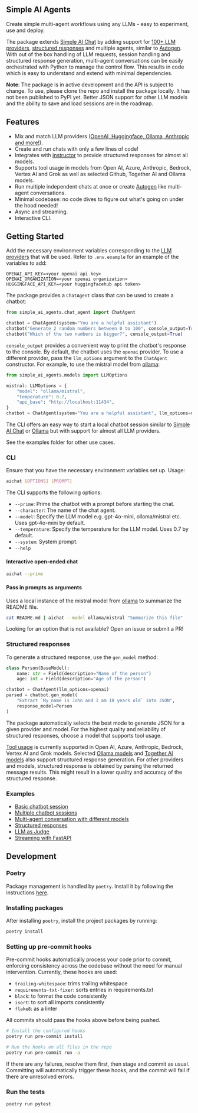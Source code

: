 ## Simple AI Agents

Create simple multi-agent workflows using any LLMs - easy to experiment, use and deploy.

The package extends [Simple AI Chat][simple-ai-chat] by adding support for [100+ LLM providers][litellm], [structured responses][instructor] and multiple agents, similar to [Autogen][autogen]. With out of the box handling of LLM requests, session handling and structured response generation, multi-agent conversations can be easily orchestrated with Python to manage the control flow. This results in code which is easy to understand and extend with minimal dependencies.

__Note__: The package is in active development and the API is subject to change. To use, please clone the repo and install the package locally. It has not been published to PyPI yet. Better JSON support for other LLM models and the ability to save and load sessions are in the roadmap.

## Features

- Mix and match LLM providers ([OpenAI, Huggingface, Ollama, Anthropic and more!][litellm]).
- Create and run chats with only a few lines of code!
- Integrates with [instructor][instructor] to provide structured responses for almost all models.
- Supports tool usage in models from Open AI, Azure, Anthropic, Bedrock, Vertex AI and Grok as well as selected Github, Together AI and Ollama models.
- Run multiple independent chats at once or create [Autogen][autogen] like multi-agent conversations.
- Minimal codebase: no code dives to figure out what's going on under the hood needed!
- Async and streaming.
- Interactive CLI.

## Getting Started

Add the necessary environment variables corresponding to the [LLM providers](https://docs.litellm.ai/docs/providers) that will be used. Refer to `.env.example` for an example of the variables to add:

```
OPENAI_API_KEY=<your openai api key>
OPENAI_ORGANIZATION=<your openai organization>
HUGGINGFACE_API_KEY=<your huggingfacehub api token>
```

The package provides a `ChatAgent` class that can be used to create a chatbot:

```py
from simple_ai_agents.chat_agent import ChatAgent

chatbot = ChatAgent(system="You are a helpful assistant")
chatbot("Generate 2 random numbers between 0 to 100", console_output=True)
chatbot("Which of the two numbers is bigger?", console_output=True)
```

`console_output` provides a convenient way to print the chatbot's response to the console. By default, the chatbot uses the `openai` provider. To use a different provider, pass the `llm_options` argument to the `ChatAgent` constructor. For example, to use the mistral model from [ollama][ollama]:

```py
from simple_ai_agents.models import LLMOptions

mistral: LLMOptions = {
    "model": "ollama/mistral",
    "temperature": 0.7,
    "api_base": "http://localhost:11434",
}
chatbot = ChatAgent(system="You are a helpful assistant", llm_options=mistral)
```

The CLI offers an easy way to start a local chatbot session similar to [Simple AI Chat][simple-ai-chat] or [Ollama][ollama] but with support for almost all LLM providers.

See the examples folder for other use cases.

### CLI

Ensure that you have the necessary environment variables set up. Usage:

```sh
aichat [OPTIONS] [PROMPT]
```

The CLI supports the following options:
- `--prime`: Prime the chatbot with a prompt before starting the chat.
- `--character`: The name of the chat agent.
- `--model`: Specify the LLM model e.g. gpt-4o-mini, ollama/mistral etc. Uses gpt-4o-mini by default.
- `--temperature`: Specify the temperature for the LLM model. Uses 0.7 by default.
- `--system`: System prompt.
- `--help`

#### Interactive open-ended chat

```sh
aichat --prime
```

#### Pass in prompts as arguments

Uses a local instance of the mistral model from [ollama][ollama] to summarize the README file.

```sh
cat README.md | aichat --model ollama/mistral "Summarize this file"
```

Looking for an option that is not available? Open an issue or submit a PR!

### Structured responses

To generate a structured response, use the `gen_model` method:

```py
class Person(BaseModel):
    name: str = Field(description="Name of the person")
    age: int = Field(description="Age of the person")

chatbot = ChatAgent(llm_options=openai)
parsed = chatbot.gen_model(
    "Extract `My name is John and I am 18 years old` into JSON",
    response_model=Person
)
```

The package automatically selects the best mode to generate JSON for a given provider and model. For the highest quality and reliability of structured responses, choose a model that supports tool usage.

[Tool usage][openai tools] is currently supported in Open AI, Azure, Anthropic, Bedrock, Vertex AI and Grok models. Selected [Ollama models][ollama tools] and [Together AI models][together json] also support structured response generation. For other providers and models, structured response is obtained by parsing the returned message results. This might result in a lower quality and accuracy of the structured response.

### Examples

- [Basic chatbot session](examples/sessions.py)
- [Multiple chatbot sessions](examples/chatbot_session.py)
- [Multi-agent conversation with different models](examples/multiple_agents.py)
- [Structured responses](examples/structured_responses.py)
- [LLM as Judge](examples/llm_judge.py)
- [Streaming with FastAPI](examples/fastapi_stream.py)

## Development

### Poetry

Package management is handled by `poetry`. Install it by following the instructions [here](https://python-poetry.org/docs/#installation).

### Installing packages

After installing `poetry`, install the project packages by running:

```bash
poetry install
```

### Setting up pre-commit hooks

Pre-commit hooks automatically process your code prior to commit, enforcing consistency across the codebase without the need for manual intervention. Currently, these hooks are used:

- `trailing-whitespace`: trims trailing whitespace
- `requirements-txt-fixer`: sorts entries in requirements.txt
- `black`: to format the code consistently
- `isort`: to sort all imports consistently
- `flake8`: as a linter

All commits should pass the hooks above before being pushed.

```bash
# Install the configured hooks
poetry run pre-commit install

# Run the hooks on all files in the repo
poetry run pre-commit run -a
```

If there are any failures, resolve them first, then stage and commit as usual. Committing will automatically trigger these hooks, and the commit will fail if there are unresolved errors.

### Run the tests

```bash
poetry run pytest
```

[simple-ai-chat]: https://github.com/minimaxir/simpleaichat
[litellm]: https://litellm.vercel.app/docs/providers
[instructor]: https://github.com/jxnl/instructor
[autogen]: https://github.com/microsoft/autogen
[ollama]: https://ollama.ai/
[openai tools]: https://platform.openai.com/docs/assistants/tools
[anyscale function calling]: https://docs.endpoints.anyscale.com/guides/function-calling/
[ollama json]: https://github.com/jmorganca/ollama/blob/main/docs/api.md#json-mode
[ollama tools]: https://ollama.com/search?c=tools
[together json]: https://docs.together.ai/docs/json-mode#supported-models